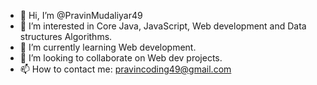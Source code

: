 - 👋 Hi, I’m @PravinMudaliyar49
- 👀 I’m interested in Core Java, JavaScript, Web development and Data structures Algorithms.
- 🌱 I’m currently learning Web development.
- 💞️ I’m looking to collaborate on Web dev projects.
- 📫 How to contact me: pravincoding49@gmail.com 

<!---
PravinMudaliyar49/PravinMudaliyar49 is a ✨ special ✨ repository because its `README.md` (this file) appears on your GitHub profile.
You can click the Preview link to take a look at your changes.
--->

